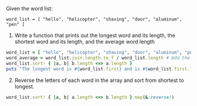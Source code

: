 Given the word list:

```
word_list = [ "hello", "helicopter", "shaving", "door", "aluminum", "pen" ]
```

1. Write a function that prints out the longest word and its length, the shortest word and its length, and the average word length

```ruby
word_list = [ "hello", "helicopter", "shaving", "door", "aluminum", "pen" ]
word_average = word_list.join.length.to_f / word_list.length # Add the total length / by # of items
word_list.sort! { |a, b| b.length <=> a.length }
puts "The longest word is #{word_list.first} and is #{word_list.first.length} letters long. The shortest is #{word_list.last} and is #{word_list.last.length} letters long. The average word length is #{word_average}!"
```
2. Reverse the letters of each word in the array and sort from shortest to longest.

```ruby
word_list.sort! { |a, b| a.length <=> b.length }.map(&:reverse!)
```

